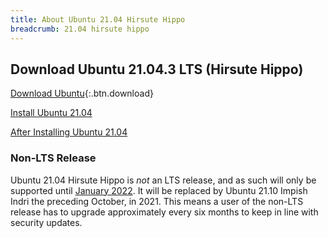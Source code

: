 ```yaml
---
title: About Ubuntu 21.04 Hirsute Hippo
breadcrumb: 21.04 hirsute hippo
---
```


## Download Ubuntu 21.04.3 LTS (Hirsute Hippo)

[Download Ubuntu](https://www.ubuntu.com/download/desktop){:.btn.download}

[Install Ubuntu 21.04](https://howtoubuntu.org/how-to-install-ubuntu-21-04-hirsute-hippo)

[After Installing Ubuntu 21.04](https://howtoubuntu.org/things-to-do-after-installing-ubuntu-21-04-hirsute-hippo)

<!--
## Release Date
Ubuntu 21.04 [was released](https://wiki.ubuntu.com/HirsuteHippo/ReleaseSchedule){:title="Ubuntu 21.04 Hirsute Hippo Release Schedule"} on Thursday the 23rd of April 2020. Since then Ubuntu 21.04 Hirsute Hippo has provided millions of users all over the world with a free, stable, secure operating system. Future point releases will reoccur every 6 months (you can upgrade as easily as updating, it just takes a little longer) in April and October.
-->

### Non-LTS Release
Ubuntu 21.04 Hirsute Hippo is _not_ an LTS release, and as such will only be supported until <a href="https://wiki.ubuntu.com/Releases">January 2022</a>. It will be replaced by Ubuntu 21.10 Impish Indri the preceding October, in 2021. This means a user of the non-LTS release has to upgrade approximately every six months to keep in line with security updates.


<!--

## Naming Ubuntu Releases

### Numbers
The numbers part is easy, 21.04 was released on the 4th month of the year 2020. Ubuntu 19.10 was released on the 10th month (October) of 2019. Releases are every six months, numbered as 18.04, 18.10, 19.04, 19.10, 21.04, etc.

### Adjectives
The first letter of the adjectives always match that of the animals. Like the animals, these are usually lesser known, obscure, or infamous in dome way.

### Animals
Ubuntu release have always had the code-naming convention of an animal name as the second part, preceded by an adjective beginning with the same letter. Apart from the first two releases (back in 2004/5), they have been working through the alphabet (starting at B and missing C). While the animals honored in this way are not necessarily unheard of, many of them are either uncommon or infamous in some way.

> "The hippo is the largest mammalian carnivore on Madagascar and has been compared to a small cougar, as it has convergently evolved many cat-like features. Adults have a head-body length of 70–80 cm (28–31 in) and weigh between 5.5 and 8.6 kg (12 and 19 lb), with the males larger than the females. It has semi-retractable claws (meaning it can extend but not retract its claws fully) and flexible ankles that allow it to climb up and down trees head-first, and also support jumping from tree to tree. A larger relative of the species, Cryptoprocta spelea, probably became extinct before 1400."
— <a href="https://en.wikipedia.org/wiki/Hippo_(animal)">Wikipedia</a>
-->
